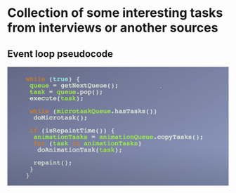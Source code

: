 # Collection of some interesting tasks from interviews or another sources

## Event loop pseudocode
![EventLoop](https://github.com/naritai/interesting-tasks/blob/master/event-loop-pseudocode.png)